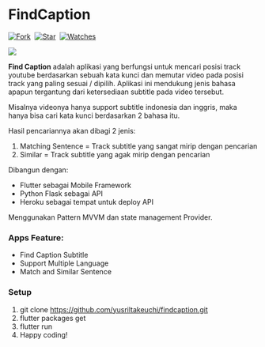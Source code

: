 
# FindCaption

[![Fork](https://img.shields.io/github/forks/yusriltakeuchi/cakedetector?style=social)](https://github.com/yusriltakeuchi/findcaption/fork)&nbsp; [![Star](https://img.shields.io/github/stars/yusriltakeuchi/cakedetector?style=social)](https://github.com/yusriltakeuchi/findcaption/star)&nbsp; [![Watches](https://img.shields.io/github/watchers/yusriltakeuchi/cakedetector?style=social)](https://github.com/yusriltakeuchi/findcaption/)&nbsp;


<p><img  src="https://i.ibb.co/hB4t6Tj/Portfolio.png"/></p>

**Find Caption** adalah aplikasi yang berfungsi untuk mencari posisi track youtube berdasarkan sebuah kata kunci dan memutar video pada posisi track yang paling sesuai / dipilih.
Aplikasi ini mendukung jenis bahasa apapun tergantung dari ketersediaan subtitle pada video tersebut.

Misalnya videonya hanya support subtitle indonesia dan inggris, maka hanya bisa cari kata kunci berdasarkan 2 bahasa itu.

Hasil pencariannya akan dibagi 2 jenis:
1. Matching Sentence = Track subtitle yang sangat mirip dengan pencarian
2. Similar  = Track subtitle yang agak mirip dengan pencarian 

Dibangun dengan:
- Flutter sebagai Mobile Framework
- Python Flask sebagai API
- Heroku sebagai tempat untuk deploy API

Menggunakan Pattern MVVM dan state management Provider.

### Apps Feature:

 - Find Caption Subtitle
 - Support Multiple Language
 - Match and Similar Sentence
 

  ### Setup
 1. git clone https://github.com/yusriltakeuchi/findcaption.git
 2. flutter packages get
 3. flutter run
 4. Happy coding!
